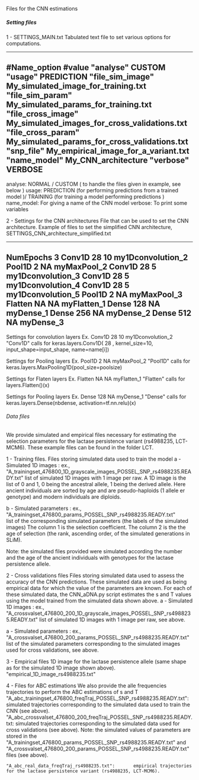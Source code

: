 
Files for the CNN estimations 

##### Setting files

1 - SETTINGS_MAIN.txt
Tabulated text file to set various options for computations. 

-----------
#Name_option	#value
"analyse"	CUSTOM
"usage"	PREDICTION
"file_sim_image"	My_simulated_image_for_training.txt
"file_sim_param"	My_simulated_params_for_training.txt	
"file_cross_image"	My_simulated_images_for_cross_validations.txt
"file_cross_param"	My_simulated_params_for_cross_validations.txt	
"snp_file"	My_empirical_image_for_a_variant.txt
"name_model"	My_CNN_architecture
"verbose"	VERBOSE
-------------

analyse:		NORMAL / CUSTOM ( to handle the files given in example, see below ) 
usage:			PREDICTION (for performing predictions from a trained model )/ TRAINING (for training a model performing predictions )
name_model:		For giving a name of the CNN model
verbose:		To print some variables


2 - Settings for the CNN architectures
File that can be used to set the CNN architecture. Example of files to set the simplified CNN architecture, SETTINGS_CNN_architecture_simplified.txt

-----------
NumEpochs	3
Conv1D	28	10	my1Dconvolution_2
Pool1D	2	NA	myMaxPool_2
Conv1D	28	5	my1Dconvolution_3
Conv1D	28	5	my1Dconvolution_4
Conv1D	28	5	my1Dconvolution_5
Pool1D	2	NA	myMaxPool_3
Flatten	NA	NA	myFlatten_1
Dense	128	NA	myDense_1
Dense	256	NA	myDense_2
Dense	512	NA	myDense_3
-------------

Settings for convolution layers
	Ex. Conv1D	28	10	my1Dconvolution_2
	"Conv1D" calls for	keras.layers.Conv1D( 28 , kernel_size=10, input_shape=input_shape, name=name[i])

Settings for  Pooling layers
	Ex. Pool1D	2	NA	myMaxPool_2
	"Pool1D" calls for	keras.layers.MaxPooling1D(pool_size=poolsize)

Settings for  Flaten layers
	Ex. Flatten	NA	NA	myFlatten_1
	"Flatten" calls for	layers.Flatten()(x)

Settings for  Pooling layers
	Ex. Dense	128	NA	myDense_1
	"Dense" calls for	keras.layers.Dense(nbdense, activation=tf.nn.relu)(x)


###### Data files 
We provide simulated and empirical files necessary for estimating the selection parameters for the lactase persistence variant (rs4988235, LCT-MCM6). These example files can be found in the folder LCT.


1 - Training files.
Files storing simulated data used to train the model
  a - Simulated 1D images : ex., "A_trainingset_476800_1D_grayscale_images_POSSEL_SNP_rs4988235.READY.txt"
list of simulated 1D images with 1 image per raw. A 1D image is the list of 0 and 1, 0 being the ancestral allele, 1 being the derived allele. Here ancient individuals are sorted by age and are pseudo-haploids (1 allele er genotype) and modern individuals are diploids. 

  b - Simulated parameters : ex., "A_trainingset_476800_params_POSSEL_SNP_rs4988235.READY.txt"  
list of the corresponding simulated parameters (the labels of the simulated images)
The column 1 is the selection coefficient. 
The column 2 is the the age of selection (the rank, ascending order, of the simulated generations in SLiM).

Note: the simulated files provided were simulated according the number and the age of the ancient individuals with genotypes for the lactase persistence allele.

2 - Cross validations files
Files storing simulated data used to assess the accuracy of the CNN predictions. These simulated data are used as being empirical data for which the value of the parameters are known.
For each of these simulated data, the CNN_aDNA.py script estimates the s and T values using the model trained from the simulated data shown above.
  a - Simulated 1D images : ex., "A_crossvalset_476800_200_1D_grayscale_images_POSSEL_SNP_rs4988235.READY.txt"
list of simulated 1D images with 1 image per raw, see above.

  a - Simulated parameters : ex., "A_crossvalset_476800_200_params_POSSEL_SNP_rs4988235.READY.txt"
list of the simulated parameters corresponding to the simulated images used for cross validations, see above.


3 - Empirical files
1D image for the lactase persistence allele (same shape as for the simulated 1D image shown above). 
"empirical_1D_image_rs4988235.txt"



4 - Files for ABC estimations
We also provide the alle frequencies trajectories to perform the ABC estimations of s and T
	"A_abc_trainingset_476800_freqTraj_POSSEL_SNP_rs4988235.READY.txt":		simulated trajectories corresponding to the simulated data used to train the CNN (see above).
	"A_abc_crossvalset_476800_200_freqTraj_POSSEL_SNP_rs4988235.READY.txt:	simulated trajectories corresponding to the simulated data used for cross validations (see above).
Note: the simulated values of parameters are stored in the "A_trainingset_476800_params_POSSEL_SNP_rs4988235.READY.txt" and "A_crossvalset_476800_200_params_POSSEL_SNP_rs4988235.READY.txt" files (see above).

	"A_abc_real_data_freqTraj_rs4988235.txt":		empirical trajectories for the lactase persistence variant (rs4988235, LCT-MCM6).






